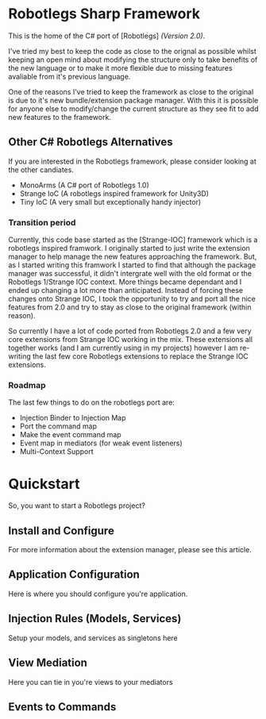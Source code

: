 # Robotlegs Sharp Framework

This is the home of the C# port of [Robotlegs] _(Version 2.0)_.

I've tried my best to keep the code as close to the orignal as possible whilst keeping an open mind about modifying the structure only to take benefits of the new language or to make it more flexible due to missing features avaliable from it's previous language.

One of the reasons I've tried to keep the framework as close to the original is due to it's new bundle/extension package manager. With this it is possible for anyone else to modify/change the current structure as they see fit to add new features to the framework.

## Other C# Robotlegs Alternatives
If you are interested in the Robotlegs framework, please consider looking at the other candiates.

- MonoArms (A C# port of Robotlegs 1.0)
- Strange IoC (A robotlegs inspired framework for Unity3D)
- Tiny IoC (A very small but exceptionally handy injector)

### Transition period

Currently, this code base started as the [Strange-IOC] framework which is a robotlegs inspired framwork. I originally started to just write the extension manager to help manage the new features approaching the framework. But, as I started writing this framwork I started to find that although the package manager was successful, it didn't intergrate well with the old format or the Robotlegs 1/Strange IOC context. More things became dependant and I ended up changing a lot more than anticipated. Instead of forcing these changes onto Strange IOC, I took the opportunity to try and port all the nice features from 2.0 and try to stay as close to the original framework (within reason).

So currently I have a lot of code ported from Robotlegs 2.0 and a few very core extensions from Strange IOC working in the mix. These extensions all together works (and I am currently using in my projects) however I am re-writing the last few core Robotlegs extensions to replace the Strange IOC extensions.

### Roadmap

The last few things to do on the robotlegs port are:

- Injection Binder to Injection Map
- Port the command map
- Make the event command map
- Event map in mediators (for weak event listeners)
- Multi-Context Support


# Quickstart

So, you want to start a Robotlegs project?

## Install and Configure

For more information about the extension manager, please see this article.

## Application Configuration
Here is where you should configure you're application.

## Injection Rules (Models, Services)

Setup your models, and services as singletons here

## View Mediation

Here you can tie in you're views to your mediators

## Events to Commands
